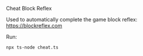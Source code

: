 Cheat Block Reflex

Used to automatically complete the game block reflex: https://blockreflex.com

Run:
```
npx ts-node cheat.ts
```